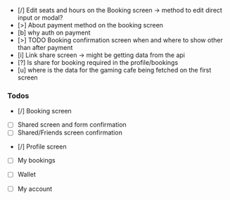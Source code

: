 - [/] Edit seats and hours on the Booking screen -> method to edit direct input or modal?
- [>] About payment method on the booking screen
- [b] why auth on payment
- [>] TODO Booking confirmation screen when and where to show other than after payment
- [i] Link share screen -> might be getting data from the api
- [?] Is share for booking required in the profile/bookings
- [u] where is the data for the gaming cafe being fetched on the first screen

### Todos
 - [/] Booking screen  
 - [ ] Shared screen and form confirmation 
 - [ ] Shared/Friends screen confirmation 
 - [/] Profile screen 
 - [ ] My bookings
 - [ ] Wallet
 - [ ] My account

